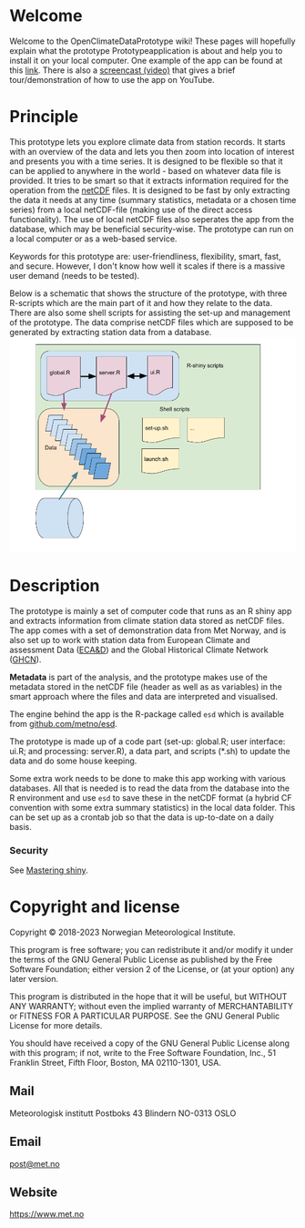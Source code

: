 # Welcome
Welcome to the OpenClimateDataPrototype wiki! These pages will hopefully explain what the prototype Prototypeapplication is about and help you to install it on your local computer. One example of the app can be found at this [link](http://ocdp.met.no/). There is also a [screencast (video)](https://youtu.be/iFo4zM-_ljo) that gives a brief tour/demonstration of how to use the app on YouTube.

# Principle
This prototype lets you explore climate data from station records. It starts with an overview of the data and lets you then zoom into location of interest and presents you with a time series. It is designed to be flexible so that it can be applied to anywhere  in the world - based on whatever data file is provided. It tries to be smart so that it extracts information required for the operation from the [netCDF](https://www.unidata.ucar.edu/software/netcdf/) files. It is designed to be fast by only extracting the data it needs at any time (summary statistics, metadata or a chosen time series) from a local netCDF-file (making use of the direct access functionality). The use of local netCDF files also seperates the app from the database, which may be beneficial security-wise. The prototype can run on a local computer or as a web-based service.

Keywords for this prototype are: user-friendliness, flexibility, smart, fast, and secure. However, I don't know how well it scales if there is a massive user demand (needs to be tested).

Below is a schematic that shows the structure of the prototype, with three R-scripts which are the main part of it and how they relate to the data. There are also some shell scripts for assisting the set-up and management of the prototype. The data comprise netCDF files which are supposed to be generated by extracting station data from a database.  
![Schematic of the prototype](docs/schematic-prototype.png)

# Description
The prototype is mainly a set of computer code that runs as an R shiny app and extracts information from climate station data stored as netCDF files. The app comes with a set of demonstration data from Met Norway, and is also set up to work with station data from European Climate and assessment Data ([ECA&D](https://www.ecad.eu/dailydata/)) and the Global Historical Climate Network ([GHCN](https://www.ngdc.noaa.gov/docucomp/page?xml=NOAA/NESDIS/NCDC/Geoportal/iso/xml/C00861.xml&view=getDataView&header=none)).

**Metadata** is part of the analysis, and the prototype makes use of the metadata stored in the netCDF file (header as well as as variables) in the smart approach where the files and data are interpreted and visualised.

The engine behind the app is the R-package called `esd` which is available from [github.com/metno/esd](https://github.com/metno/esd).

The prototype is made up of a code part (set-up: global.R; user interface: ui.R; and processing: server.R), a data part, and scripts (*.sh) to update the data and do some house keeping.

Some extra work needs to be done to make this app working with various databases. All that is needed is to read the data from the database into the R environment and use `esd` to save these in the netCDF format (a hybrid CF convention with some extra summary statistics) in the local data folder. This can be set up as a crontab job so that the data is up-to-date on a daily basis. 
### Security
See [Mastering shiny](https://mastering-shiny.org/scaling-security.html).

# Copyright and license

Copyright © 2018-2023 Norwegian Meteorological Institute.

This program is free software; you can redistribute it and/or
modify it under the terms of the GNU General Public License
as published by the Free Software Foundation; either version 2
of the License, or (at your option) any later version.

This program is distributed in the hope that it will be useful,
but WITHOUT ANY WARRANTY; without even the implied warranty of
MERCHANTABILITY or FITNESS FOR A PARTICULAR PURPOSE.  See the
GNU General Public License for more details.

You should have received a copy of the GNU General Public License
along with this program; if not, write to the Free Software
Foundation, Inc., 51 Franklin Street, Fifth Floor, Boston, MA  02110-1301, USA.

## Mail

Meteorologisk institutt
Postboks 43 Blindern
NO-0313 OSLO

## Email

post@met.no

## Website

https://www.met.no
